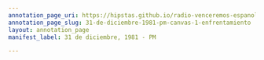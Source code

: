 ```yaml
---
annotation_page_uri: https://hipstas.github.io/radio-venceremos-espanol/annotations/31-de-diciembre-1981-pm-canvas-1-enfrentamiento.json
annotation_page_slug: 31-de-diciembre-1981-pm-canvas-1-enfrentamiento
layout: annotation_page
manifest_label: 31 de diciembre, 1981 - PM

---
```

